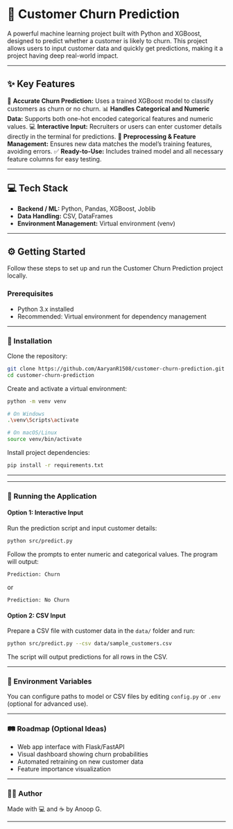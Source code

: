 # 🚀 Customer Churn Prediction

A powerful machine learning project built with Python and XGBoost, designed to predict whether a customer is likely to churn. This project allows users to input customer data and quickly get predictions, making it a project having deep real-world impact.

---

## ✨ Key Features

🧮 **Accurate Churn Prediction:** Uses a trained XGBoost model to classify customers as churn or no churn.
📊 **Handles Categorical and Numeric Data:** Supports both one-hot encoded categorical features and numeric values.
💻 **Interactive Input:** Recruiters or users can enter customer details directly in the terminal for predictions.
🧾 **Preprocessing & Feature Management:** Ensures new data matches the model’s training features, avoiding errors.
✅ **Ready-to-Use:** Includes trained model and all necessary feature columns for easy testing.

---

## 💻 Tech Stack

* **Backend / ML:** Python, Pandas, XGBoost, Joblib
* **Data Handling:** CSV, DataFrames
* **Environment Management:** Virtual environment (venv)

---

## ⚙️ Getting Started

Follow these steps to set up and run the Customer Churn Prediction project locally.

### Prerequisites

* Python 3.x installed
* Recommended: Virtual environment for dependency management

---

### 🔧 Installation

Clone the repository:

```bash
git clone https://github.com/AaryanR1508/customer-churn-prediction.git
cd customer-churn-prediction
```

Create and activate a virtual environment:

```bash
python -m venv venv

# On Windows
.\venv\Scripts\activate

# On macOS/Linux
source venv/bin/activate
```

Install project dependencies:

```bash
pip install -r requirements.txt
```

---


---

### 🚀 Running the Application

#### **Option 1: Interactive Input**

Run the prediction script and input customer details:

```bash
python src/predict.py
```

Follow the prompts to enter numeric and categorical values. The program will output:

```
Prediction: Churn
```

or

```
Prediction: No Churn
```

#### **Option 2: CSV Input**

Prepare a CSV file with customer data in the `data/` folder and run:

```bash
python src/predict.py --csv data/sample_customers.csv
```

The script will output predictions for all rows in the CSV.

---

### 🔐 Environment Variables

You can configure paths to model or CSV files by editing `config.py` or `.env` (optional for advanced use).

---

### 🛤️ Roadmap (Optional Ideas)

* Web app interface with Flask/FastAPI
* Visual dashboard showing churn probabilities
* Automated retraining on new customer data
* Feature importance visualization

---

### 🧑‍💻 Author

Made with 💻 and ☕ by Anoop G.

---


